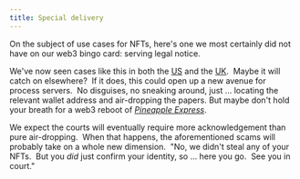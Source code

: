 ```yaml
---
title: Special delivery
---
```

On the subject of use cases for NFTs, here's one we most certainly did not have on our web3 bingo card: serving legal notice.   

We've now seen cases like this in both the [US](https://www.natlawreview.com/article/are-you-being-served-court-authorizes-service-process-airdrop) and the [UK](https://www.bloomberg.com/news/articles/2022-07-13/you-ve-been-served-via-nft-court-gives-ok-to-sue-on-blockchain).  Maybe it will catch on elsewhere?  If it does, this could open up a new avenue for process servers.  No disguises, no sneaking around, just … locating the relevant wallet address and air-dropping the papers. But maybe don't hold your breath for a web3 reboot of [_Pineapple Express_](https://en.wikipedia.org/wiki/Pineapple_Express_(film)).

We expect the courts will eventually require more acknowledgement than pure air-dropping.  When that happens, the aforementioned scams will probably take on a whole new dimension.  "No, we didn't steal any of your NFTs.  But you _did_ just confirm your identity, so … here you go.  See you in court."
